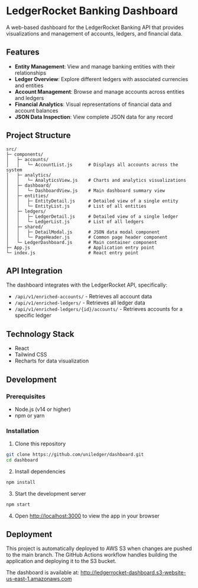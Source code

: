 # LedgerRocket Banking Dashboard

A web-based dashboard for the LedgerRocket Banking API that provides visualizations and management of accounts, ledgers, and financial data.

## Features

- **Entity Management**: View and manage banking entities with their relationships
- **Ledger Overview**: Explore different ledgers with associated currencies and entities
- **Account Management**: Browse and manage accounts across entities and ledgers
- **Financial Analytics**: Visual representations of financial data and account balances
- **JSON Data Inspection**: View complete JSON data for any record

## Project Structure

```
src/
├─ components/
│   ├─ accounts/
│   │   └─ AccountList.js      # Displays all accounts across the system
│   ├─ analytics/
│   │   └─ AnalyticsView.js    # Charts and analytics visualizations
│   ├─ dashboard/
│   │   └─ DashboardView.js    # Main dashboard summary view
│   ├─ entities/
│   │   ├─ EntityDetail.js     # Detailed view of a single entity
│   │   └─ EntityList.js       # List of all entities
│   ├─ ledgers/
│   │   ├─ LedgerDetail.js     # Detailed view of a single ledger
│   │   └─ LedgerList.js       # List of all ledgers
│   ├─ shared/
│   │   ├─ DetailModal.js      # JSON data modal component
│   │   └─ PageHeader.js       # Common page header component
│   └─ LedgerDashboard.js      # Main container component
├─ App.js                      # Application entry point
└─ index.js                    # React entry point
```

## API Integration

The dashboard integrates with the LedgerRocket API, specifically:

- `/api/v1/enriched-accounts/` - Retrieves all account data
- `/api/v1/enriched-ledgers/` - Retrieves all ledger data
- `/api/v1/enriched-ledgers/{id}/accounts/` - Retrieves accounts for a specific ledger

## Technology Stack

- React
- Tailwind CSS
- Recharts for data visualization

## Development

### Prerequisites

- Node.js (v14 or higher)
- npm or yarn

### Installation

1. Clone this repository
```bash
git clone https://github.com/uniledger/dashboard.git
cd dashboard
```

2. Install dependencies
```bash
npm install
```

3. Start the development server
```bash
npm start
```

4. Open [http://localhost:3000](http://localhost:3000) to view the app in your browser

## Deployment

This project is automatically deployed to AWS S3 when changes are pushed to the main branch. The GitHub Actions workflow handles building the application and deploying it to the S3 bucket.

The dashboard is available at: http://ledgerrocket-dashboard.s3-website-us-east-1.amazonaws.com